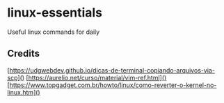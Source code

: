 # linux-essentials
Useful linux commands for daily

## Credits
[https://udgwebdev.github.io/dicas-de-terminal-copiando-arquivos-via-scp]()
[https://aurelio.net/curso/material/vim-ref.html]()
[https://www.topgadget.com.br/howto/linux/como-reverter-o-kernel-no-linux.htm]()
